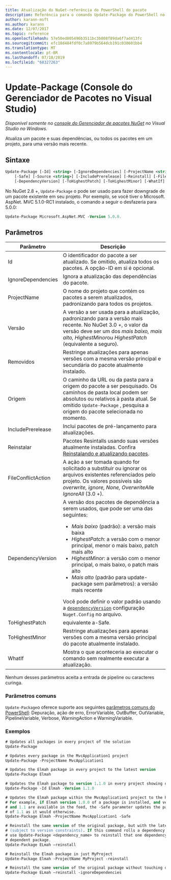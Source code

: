 ```yaml
---
title: Atualização do NuGet-referência do PowerShell do pacote
description: Referência para o comando Update-Package do PowerShell no console do Gerenciador de pacotes NuGet no Visual Studio.
author: karann-msft
ms.author: karann
ms.date: 12/07/2017
ms.topic: reference
ms.openlocfilehash: 57e50ed805496b3511bc3b808f89da6f7ad413fc
ms.sourcegitcommit: efc18d484fdf0c7a8979b564dcb191c030601bb4
ms.translationtype: MT
ms.contentlocale: pt-BR
ms.lasthandoff: 07/18/2019
ms.locfileid: "68327263"
---
```

# <a name="update-package-package-manager-console-in-visual-studio"></a>Update-Package (Console do Gerenciador de Pacotes no Visual Studio)

*Disponível somente no [console do Gerenciador de pacotes NuGet](../../consume-packages/install-use-packages-powershell.md) no Visual Studio no Windows.*

Atualiza um pacote e suas dependências, ou todos os pacotes em um projeto, para uma versão mais recente.

## <a name="syntax"></a>Sintaxe

```ps
Update-Package [-Id] <string> [-IgnoreDependencies] [-ProjectName <string>] [-Version <string>]
    [-Safe] [-Source <string>] [-IncludePrerelease] [-Reinstall] [-FileConflictAction]
    [-DependencyVersion] [-ToHighestPatch] [-ToHighestMinor] [-WhatIf] [<CommonParameters>]
```

No NuGet 2.8 +, `Update-Package` o pode ser usado para fazer downgrade de um pacote existente em seu projeto. Por exemplo, se você tiver o Microsoft. AspNet. MVC 5.1.0-RC1 instalado, o comando a seguir o desfazeria para 5.0.0:

```ps
Update-Package Microsoft.AspNet.MVC -Version 5.0.0.
```

## <a name="parameters"></a>Parâmetros

|  Parâmetro | Descrição |
| --- | --- |
| Id | O identificador do pacote a ser atualizado. Se omitido, atualiza todos os pacotes. A opção-ID em si é opcional. |
| IgnoreDependencies | Ignora a atualização das dependências do pacote. |
| ProjectName | O nome do projeto que contém os pacotes a serem atualizados, padronizando para todos os projetos. |
| Versão | A versão a ser usada para a atualização, padronizando para a versão mais recente. No NuGet 3.0 +, o valor da versão deve ser um dos *mais baixo, mais alto, HighestMinor*ou *HighestPatch* (equivalente a seguro). |
| Removidos | Restringe atualizações para apenas versões com a mesma versão principal e secundária do pacote atualmente instalado. |
| Origem | O caminho da URL ou da pasta para a origem do pacote a ser pesquisado. Os caminhos de pasta local podem ser absolutos ou relativos à pasta atual. Se omitido `Update-Package` , pesquisa a origem do pacote selecionada no momento. |
| IncludePrerelease | Inclui pacotes de pré-lançamento para atualizações. |
| Reinstalar | Pacotes Resintalls usando suas versões atualmente instaladas. Confira [Reinstalando e atualizando pacotes](../../consume-packages/reinstalling-and-updating-packages.md). |
| FileConflictAction | A ação a ser tomada quando for solicitado a substituir ou ignorar os arquivos existentes referenciados pelo projeto. Os valores possíveis são *overwrite, ignore, None, OverwriteAll*e *IgnoreAll* (3.0 +). |
| DependencyVersion | A versão dos pacotes de dependência a serem usados, que pode ser uma das seguintes:<br/><ul><li>*Mais baixo* (padrão): a versão mais baixa</li><li>*HighestPatch*: a versão com o menor principal, menor o mais baixo, patch mais alto</li><li>*HighestMinor*: a versão com o menor principal, o mais baixo, o patch mais alto</li><li>*Mais alto* (padrão para update-package sem parâmetros): a versão mais recente</li></ul>Você pode definir o valor padrão usando a [`dependencyVersion`](../nuget-config-file.md#config-section) configuração `Nuget.Config` no arquivo. |
| ToHighestPatch | equivalente a-Safe. |
| ToHighestMinor | Restringe atualizações para apenas versões com a mesma versão principal do pacote atualmente instalado. |
| WhatIf | Mostra o que aconteceria ao executar o comando sem realmente executar a atualização. |

Nenhum desses parâmetros aceita a entrada de pipeline ou caracteres curinga.

### <a name="common-parameters"></a>Parâmetros comuns

`Update-Package`o oferece suporte aos seguintes [parâmetros comuns do PowerShell](http://go.microsoft.com/fwlink/?LinkID=113216): Depuração, ação de erro, ErrorVariable, OutBuffer, OutVariable, PipelineVariable, Verbose, WarningAction e WarningVariable.

### <a name="examples"></a>Exemplos

```ps
# Updates all packages in every project of the solution
Update-Package

# Updates every package in the MvcApplication1 project
Update-Package -ProjectName MvcApplication1

# Updates the Elmah package in every project to the latest version
Update-Package Elmah

# Updates the Elmah package to version 1.1.0 in every project showing optional -Id usage
Update-Package -Id Elmah -Version 1.1.0

# Updates the Elmah package within the MvcApplication1 project to the highest "safe" version.
# For example, if Elmah version 1.0.0 of a package is installed, and versions 1.0.1, 1.0.2,
# and 1.1 are available in the feed, the -Safe parameter updates the package to 1.0.2 instead
# of 1.1 as it would otherwise.
Update-Package Elmah -ProjectName MvcApplication1 -Safe

# Reinstall the same version of the original package, but with the latest version of dependencies
# (subject to version constraints). If this command rolls a dependency back to an earlier version,
# use Update-Package <dependency_name> to reinstall that one dependency without affecting the
# dependent package.
Update-Package ELmah –reinstall 

# Reinstall the Elmah package in just MyProject
Update-Package Elmah -ProjectName MyProject -reinstall

# Reinstall the same version of the original package without touching dependencies.
Update-Package ELmah –reinstall -ignoreDependencies
```
